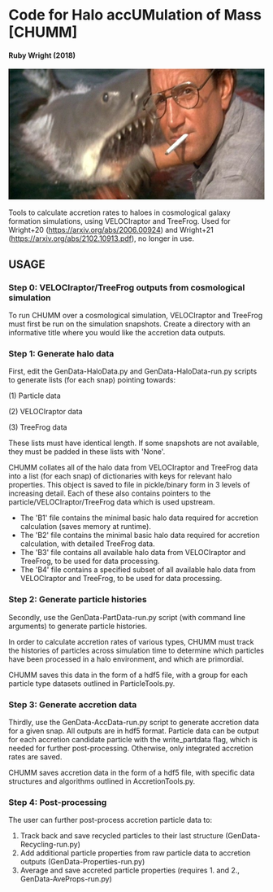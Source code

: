 # Code for Halo accUMulation of Mass [CHUMM]
#### Ruby Wright (2018)

![](Logos/chumm_jaws.jpeg)

Tools to calculate accretion rates to haloes in cosmological galaxy formation simulations, using VELOCIraptor and TreeFrog.
Used for Wright+20 (https://arxiv.org/abs/2006.00924) and Wright+21 (https://arxiv.org/abs/2102.10913.pdf), no longer in use. 

## USAGE

### Step 0: VELOCIraptor/TreeFrog outputs from cosmological simulation

To run CHUMM over a cosmological simulation, VELOCIraptor and TreeFrog must first be run on the simulation snapshots. 
Create a directory with an informative title where you would like the accretion data outputs.

### Step 1: Generate halo data

First, edit the GenData-HaloData.py and GenData-HaloData-run.py scripts to generate lists (for each snap) pointing towards:

(1) Particle data

(2) VELOCIraptor data

(3) TreeFrog data

These lists must have identical length. If some snapshots are not available, they must be padded in these lists with 'None'.

CHUMM collates all of the halo data from VELOCIraptor and TreeFrog data into a list (for each snap) of dictionaries with 
keys for relevant halo properties. This object is saved to file in pickle/binary form in 3 levels of increasing detail. Each
of these also contains pointers to the particle/VELOCIraptor/TreeFrog data which is used upstream.

* The 'B1' file contains the minimal basic halo data required for accretion calculation (saves memory at runtime).
* The 'B2' file contains the minimal basic halo data required for accretion calculation, with detailed TreeFrog data.
* The 'B3' file contains all available halo data from VELOCIraptor and TreeFrog, to be used for data processing. 
* The 'B4' file contains a specified subset of all available halo data from VELOCIraptor and TreeFrog, to be used for data processing. 

### Step 2: Generate particle histories

Secondly, use the GenData-PartData-run.py script (with command line arguments) to generate particle histories.

In order to calculate accretion rates of various types, CHUMM must track the histories of particles across simulation time
to determine which particles have been processed in a halo environment, and which are primordial. 

CHUMM saves this data in the form of a hdf5 file, with a group for each particle type datasets outlined in ParticleTools.py.

### Step 3: Generate accretion data

Thirdly, use the GenData-AccData-run.py script to generate accretion data for a given snap. All outputs are in hdf5 format. 
Particle data can be output for each accretion candidate particle with the write_partdata flag, which is needed for further post-processing.
Otherwise, only integrated accretion rates are saved. 
 
CHUMM saves accretion data in the form of a hdf5 file, with specific data structures and algorithms outlined in AccretionTools.py.

### Step 4: Post-processing 

The user can further post-process accretion particle data to:

1. Track back and save recycled particles to their last structure (GenData-Recycling-run.py)
2. Add additional particle properties from raw particle data to accretion outputs (GenData-Properties-run.py)
3. Average and save accreted particle properties (requires 1. and 2., GenData-AveProps-run.py)
